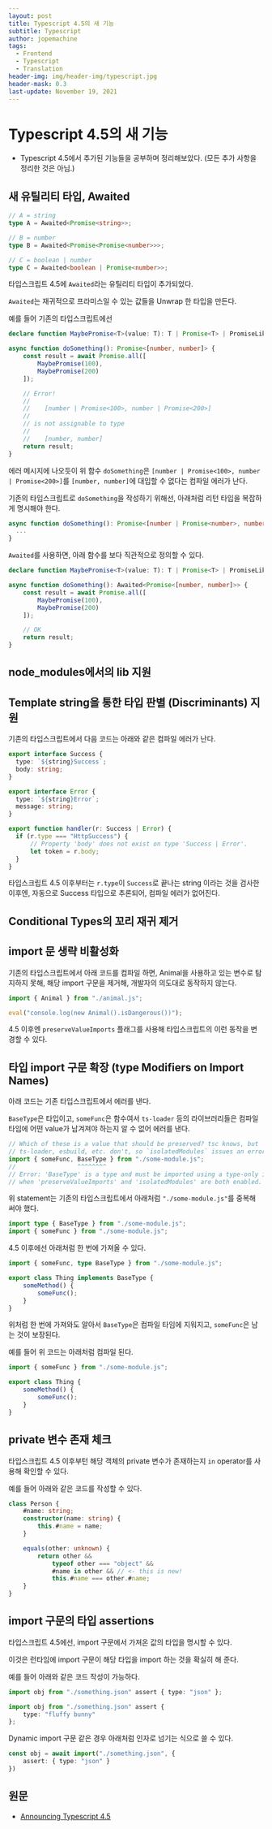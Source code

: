 ```yaml
---
layout: post
title: Typescript 4.5의 새 기능
subtitle: Typescript
author: jopemachine
tags:
  - Frontend
  - Typescript
  - Translation
header-img: img/header-img/typescript.jpg
header-mask: 0.3
last-update: November 19, 2021
---
```


# Typescript 4.5의 새 기능

- Typescript 4.5에서 추가된 기능들을 공부하며 정리해보았다. (모든 추가 사항을 정리한 것은 아님.)

## 새 유틸리티 타입, Awaited

```ts
// A = string
type A = Awaited<Promise<string>>;

// B = number
type B = Awaited<Promise<Promise<number>>>;

// C = boolean | number
type C = Awaited<boolean | Promise<number>>;
```

타입스크립트 4.5에 `Awaited`라는 유틸리티 타입이 추가되었다.

`Awaited`는 재귀적으로 프라미스일 수 있는 값들을 Unwrap 한 타입을 만든다.

예를 들어 기존의 타입스크립트에선 

```ts
declare function MaybePromise<T>(value: T): T | Promise<T> | PromiseLike<T>;

async function doSomething(): Promise<[number, number]> {
    const result = await Promise.all([
        MaybePromise(100),
        MaybePromise(200)
    ]);

    // Error!
    //
    //    [number | Promise<100>, number | Promise<200>]
    //
    // is not assignable to type
    //
    //    [number, number]
    return result;
}
```

에러 메시지에 나오듯이 위 함수 `doSomething`은 `[number | Promise<100>, number | Promise<200>]`를 `[number, number]`에 대입할 수 없다는 컴파일 에러가 난다.

기존의 타입스크립트로 `doSomething`을 작성하기 위해선, 아래처럼 리턴 타입을 복잡하게 명시해야 한다.

```ts
async function doSomething(): Promise<[number | Promise<number>, number | Promise<number>]> {
  ...
}
```

`Awaited`를 사용하면, 아래 함수를 보다 직관적으로 정의할 수 있다.

```ts
declare function MaybePromise<T>(value: T): T | Promise<T> | PromiseLike<T>;

async function doSomething(): Awaited<Promise<[number, number]>> {
    const result = await Promise.all([
        MaybePromise(100),
        MaybePromise(200)
    ]);

    // OK
    return result;
}
```

## node_modules에서의 lib 지원

## Template string을 통한 타입 판별 (Discriminants) 지원

기존의 타입스크립트에서 다음 코드는 아래와 같은 컴파일 에러가 난다.

```ts
export interface Success {
  type: `${string}Success`;
  body: string;
}

export interface Error {
  type: `${string}Error`;
  message: string;
}

export function handler(r: Success | Error) {
  if (r.type === "HttpSuccess") {
      // Property 'body' does not exist on type 'Success | Error'.
      let token = r.body;
  }
}
```

타입스크립트 4.5 이후부터는 `r.type`이 `Success`로 끝나는 string 이라는 것을 검사한 이후엔, 자동으로 Success 타입으로 추론되어, 컴파일 에러가 없어진다.

## Conditional Types의 꼬리 재귀 제거

## import 문 생략 비활성화

기존의 타입스크립트에서 아래 코드를 컴파일 하면, Animal을 사용하고 있는 변수로 탐지하지 못해, 해당 import 구문을 제거해, 개발자의 의도대로 동작하지 않는다.

```ts
import { Animal } from "./animal.js";

eval("console.log(new Animal().isDangerous())");
```

4.5 이후엔 `preserveValueImports` 플래그를 사용해 타입스크립트의 이런 동작을 변경할 수 있다.

## 타입 import 구문 확장 (type Modifiers on Import Names)

아래 코드는 기존 타입스크립트에서 에러를 낸다.

`BaseType`은 타입이고, `someFunc`은 함수여서 `ts-loader` 등의 라이브러리들은 컴파일 타임에 어떤 value가 남겨져야 하는지 알 수 없어 에러를 낸다.

```ts
// Which of these is a value that should be preserved? tsc knows, but `ts.transpileModule`,
// ts-loader, esbuild, etc. don't, so `isolatedModules` issues an error.
import { someFunc, BaseType } from "./some-module.js";
//                 ^^^^^^^^
// Error: 'BaseType' is a type and must be imported using a type-only import
// when 'preserveValueImports' and 'isolatedModules' are both enabled.```
```

위 statement는 기존의 타입스크립트에서 아래처럼 `"./some-module.js"`를 중복해 써야 했다.

```ts
import type { BaseType } from "./some-module.js";
import { someFunc } from "./some-module.js";
```

4.5 이후에선 아래처럼 한 번에 가져올 수 있다.

```ts
import { someFunc, type BaseType } from "./some-module.js";

export class Thing implements BaseType {
    someMethod() {
        someFunc();
    }
}
```

위처럼 한 번에 가져와도 알아서 `BaseType`은 컴파일 타임에 지워지고, `someFunc`은 남는 것이 보장된다.

예를 들어 위 코드는 아래처럼 컴파일 된다.

```js
import { someFunc } from "./some-module.js";

export class Thing {
    someMethod() {
        someFunc();
    }
}
```

## private 변수 존재 체크

타입스크립트 4.5 이후부턴 해당 객체의 private 변수가 존재하는지 `in` operator를 사용해 확인할 수 있다.

예를 들어 아래와 같은 코드를 작성할 수 있다.

```ts
class Person {
    #name: string;
    constructor(name: string) {
        this.#name = name;
    }

    equals(other: unknown) {
        return other &&
            typeof other === "object" &&
            #name in other && // <- this is new!
            this.#name === other.#name;
    }
}
```

## import 구문의 타입 assertions

타입스크립트 4.5에선, import 구문에서 가져온 값의 타입을 명시할 수 있다.

이것은 런타임에 import 구문이 해당 타입을 import 하는 것을 확실히 해 준다.

예를 들어 아래와 같은 코드 작성이 가능하다.

```ts
import obj from "./something.json" assert { type: "json" };
```

```ts
import obj from "./something.json" assert {
    type: "fluffy bunny"
};
```

Dynamic import 구문 같은 경우 아래처럼 인자로 넘기는 식으로 쓸 수 있다.

```ts
const obj = await import("./something.json", {
    assert: { type: "json" }
})
```

<!-- ## const assertion 관련 JSDoc 지원 보강

객체의 불변성을 보장하기 위해 아래처럼 `as const`를 사용하면 객체의 모든 프로퍼티가 readonly가 된다.

```ts
// type is { prop: string }
let a = { prop: "hello" };

// type is { readonly prop: "hello" }
let b = { prop: "hello" } as const;
```

타입스크립트 4.5 이후부턴 JSDoc 타입 선언에 아래와 같이 추가된다.

```js
// type is { prop: string }
let a = { prop: "hello" };

// type is { readonly prop: "hello" }
let b = /** @type {const} */ ({ prop: "hello" });
``` -->

## 원문

- [Announcing Typescript 4.5](https://devblogs.microsoft.com/typescript/announcing-typescript-4-5/)